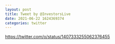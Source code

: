 ```yaml
--- 
layout: post 
title: Tweet by @InvestorsLive 
date: 2021-06-22 1624369374 
categories: twitter 
--- 
```

https://twitter.com/o/status/1407333255062376455